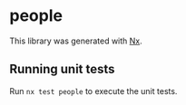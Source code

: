 # people

This library was generated with [Nx](https://nx.dev).

## Running unit tests

Run `nx test people` to execute the unit tests.
